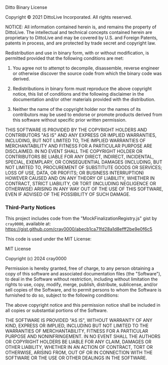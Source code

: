 Ditto Binary License

Copyright © 2021 DittoLive Incorporated. All rights reserved.

NOTICE: All information contained herein is, and remains the property of
DittoLive. The intellectual and technical concepts contained herein are
proprietary to DittoLive and may be covered by U.S. and Foreign Patents,
patents in process, and are protected by trade secret and copyright law.

Redistribution and use in binary form, with or without modification, is
permitted provided that the following conditions are met:

1. You agree not to attempt to decompile, disassemble, reverse engineer or
otherwise discover the source code from which the binary code was derived.

2. Redistributions in binary form must reproduce the above copyright notice,
this list of conditions and the following disclaimer in the documentation
and/or other materials provided with the distribution.

3. Neither the name of the copyright holder nor the names of its
contributors may be used to endorse or promote products derived from this
software without specific prior written permission.

THIS SOFTWARE IS PROVIDED BY THE COPYRIGHT HOLDERS AND CONTRIBUTORS "AS IS"
AND ANY EXPRESS OR IMPLIED WARRANTIES, INCLUDING, BUT NOT LIMITED TO, THE
IMPLIED WARRANTIES OF MERCHANTABILITY AND FITNESS FOR A PARTICULAR PURPOSE
ARE DISCLAIMED. IN NO EVENT SHALL THE COPYRIGHT HOLDER OR CONTRIBUTORS BE
LIABLE FOR ANY DIRECT, INDIRECT, INCIDENTAL, SPECIAL, EXEMPLARY, OR
CONSEQUENTIAL DAMAGES (INCLUDING, BUT NOT LIMITED TO, PROCUREMENT OF
SUBSTITUTE GOODS OR SERVICES; LOSS OF USE, DATA, OR PROFITS; OR BUSINESS
INTERRUPTION) HOWEVER CAUSED AND ON ANY THEORY OF LIABILITY, WHETHER IN
CONTRACT, STRICT LIABILITY, OR TORT (INCLUDING NEGLIGENCE OR OTHERWISE)
ARISING IN ANY WAY OUT OF THE USE OF THIS SOFTWARE, EVEN IF ADVISED OF THE
POSSIBILITY OF SUCH DAMAGE.

### Third-Party Notices

This project includes code from the "MockFinalizationRegistry.js" gist by `cray0000`, available at:
https://gist.github.com/cray0000/abecb1ca71fd28a1d8efff2be9e0f6c5

This code is used under the MIT License:

MIT License

Copyright (c) 2024 cray0000

Permission is hereby granted, free of charge, to any person obtaining a copy of this software and associated documentation files (the "Software"), to deal in the Software without restriction, including without limitation the rights to use, copy, modify, merge, publish, distribute, sublicense, and/or sell copies of the Software, and to permit persons to whom the Software is furnished to do so, subject to the following conditions:

The above copyright notice and this permission notice shall be included in all copies or substantial portions of the Software.

THE SOFTWARE IS PROVIDED "AS IS", WITHOUT WARRANTY OF ANY KIND, EXPRESS OR IMPLIED, INCLUDING BUT NOT LIMITED TO THE WARRANTIES OF MERCHANTABILITY, FITNESS FOR A PARTICULAR PURPOSE AND NONINFRINGEMENT. IN NO EVENT SHALL THE AUTHORS OR COPYRIGHT HOLDERS BE LIABLE FOR ANY CLAIM, DAMAGES OR OTHER LIABILITY, WHETHER IN AN ACTION OF CONTRACT, TORT OR OTHERWISE, ARISING FROM, OUT OF OR IN CONNECTION WITH THE SOFTWARE OR THE USE OR OTHER DEALINGS IN THE SOFTWARE.